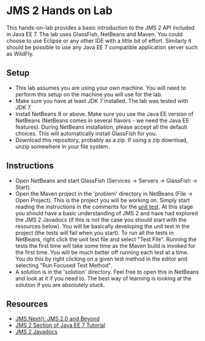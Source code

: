 JMS 2 Hands on Lab
==================
This hands-on-lab provides a basic introduction to the JMS 2 API included in Java EE 7. The lab uses GlassFish, NetBeans and 
Maven. You could choose to use Eclipse or any other IDE with a little bit of effort. Similarly it should be possible to use
any Java EE 7 compatible application server such as WildFly.

Setup
-----
* This lab assumes you are using your own machine. You will need to perform this setup on the machine you will use for the lab.
* Make sure you have at least JDK 7 installed. The lab was tested with JDK 7.
* Install NetBeans 8 or above. Make sure you use the Java EE version of NetBeans (NetBeans comes in several flavors - we need 
  the Java EE features). During NetBeans installation, please accept all the default choices. This will automatically install 
  GlassFish for you.
* Download this repository, probably as a zip. If using a zip download, unzip somewhere in your file system.
  
Instructions
------------
* Open NetBeans and start GlassFish (Services -> Servers -> GlassFish -> Start).
* Open the Maven project in the 'problem' directory in NetBeans (File -> Open Project). This is the project you will be 
  working on. Simply start reading the instructions in the comments for the 
  [unit test](problem/src/test/java/org/glassfish/jms2lab/Jms2Test.java). At this stage you should have a basic understanding 
  of JMS 2 and have had explored the JMS 2 Javadocs (if this is not the case you should start with the resources below). 
  You will be basically developing the unit test in the project (the tests will fail when you start). To run all the tests
  in NetBeans, right click the unit test file and select "Test File". Running the tests the first time will take some time as the
  Maven build is invoked for the first time. You will be much better off running each test at a time. You do this by right clicking
  on a given test method in the editor and selecting "Run Focused Test Method".
* A solution is in the 'solution' directory. Feel free to open this in NetBeans and look at it if you need to. The best way of 
  learning is looking at the solution if you are absolutely stuck.
  
Resources
---------
* [JMS.Next(): JMS 2.0 and Beyond](http://www.slideshare.net/reza_rahman/whats-new-in-java-message-service-2)
* [JMS 2 Section of Java EE 7 Tutorial](http://docs.oracle.com/javaee/7/tutorial/doc/partmessaging.htm)
* [JMS 2 Javadocs](http://docs.oracle.com/javaee/7/api/index.html?javax/jms/package-summary.html)